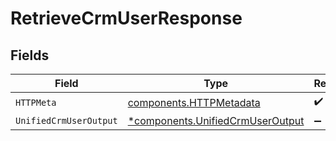 # RetrieveCrmUserResponse


## Fields

| Field                                                                               | Type                                                                                | Required                                                                            | Description                                                                         |
| ----------------------------------------------------------------------------------- | ----------------------------------------------------------------------------------- | ----------------------------------------------------------------------------------- | ----------------------------------------------------------------------------------- |
| `HTTPMeta`                                                                          | [components.HTTPMetadata](../../models/components/httpmetadata.md)                  | :heavy_check_mark:                                                                  | N/A                                                                                 |
| `UnifiedCrmUserOutput`                                                              | [*components.UnifiedCrmUserOutput](../../models/components/unifiedcrmuseroutput.md) | :heavy_minus_sign:                                                                  | N/A                                                                                 |